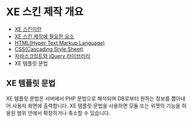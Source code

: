 # XE 스킨 제작 개요

- [XE 스킨이란](../../01_about_skin)
- [XE 스킨 제작에 필요한 요소](../)
 - [HTML(Hyper Text Markup Language)](../html)
 - [CSS(Cascading Style Sheet)](../css)
 - [자바스크립트와 jQuery 라이브러리](../javascript_and_jquery)
 - XE 템플릿 문법

## XE 템플릿 문법

XE 템플릿 문법은 서버에서 PHP 문법으로 해석되며 DB로부터 원하는 정보를 뽑아내어 사용자 화면에 출력합니다. XE 템플릿 문법을 사용하면 모듈 또는 위젯의 기능을 허용된 범위 안에서 확장하거나 축소할 수 있습니다.

